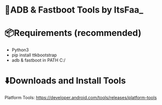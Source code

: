 # 🌟ADB & Fastboot Tools by ItsFaa_

# 📦Requirements (recommended)
- Python3
- pip install ttkbootstrap
- adb & fastboot in PATH C:/

# ⬇️Downloads and Install Tools
Platform Tools: https://developer.android.com/tools/releases/platform-tools
